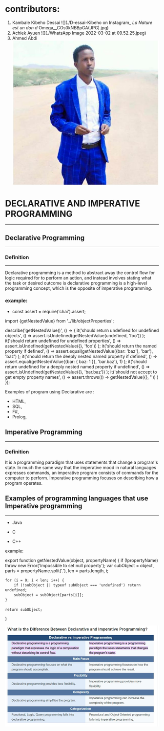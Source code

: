 # contributors: 
1. Kambale Kibeho Dessai
![](./D-essai-Kibeho on Instagram_ _La Nature est un don d_ Omega__COs0kNBBpGA(JPG).jpg)
2. Achiek Ayuen
  ![](./WhatsApp Image 2022-03-02 at 09.52.25.jpeg)
3. Ahmed Abdi
   ![](./muhamed.JPG)

  
  # DECLARATIVE AND IMPERATIVE PROGRAMMING
  ___
  ## Declarative Programming
  ___
  ### Definition
   ___

  Declarative programming is a method to abstract
away the control flow for logic required for 
to perform an action, and instead involves 
stating what the task or desired outcome is
declarative programming is a high-level 
     programming concept, which is the 
     opposite of imperative programming.

  ### example: 

  * const assert = require('chai').assert;

import {getNestedValue} from '../lib/objectProperties';

describe('getNestedValue()', () => {
    it('should return undefined for undefined objects', () =>
        assert.isUndefined(getNestedValue(undefined, 'foo'))
    );
    it('should return undefined for undefined properties', () =>
        assert.isUndefined(getNestedValue({}, 'foo'))
    );
    it('should return the named property if defined', () =>
        assert.equal(getNestedValue({bar: 'baz'}, 'bar'), 'baz')
    );
    it('should return the deeply nested named property if defined', () =>
        assert.equal(getNestedValue({bar: { baz: 1 }}, 'bar.baz'), 1)
    );
    it('should return undefined for a deeply nested named property if undefined', () =>
        assert.isUndefined(getNestedValue({}, 'bar.baz'))
    );
    it('should not accept to get empty property names', () =>
        assert.throws(() => getNestedValue({}, ''))
    )
});
  
  Examples of program using  Declarative are :

   * HTML,
   *  SQL,
   *   F#, 
   *   Prolog,


## Imperative Programming
  ___
  ### Definition

  It is a programming paradigm that uses statements that change a program's state. 
  In much the same way that the imperative mood in natural languages expresses commands, 
  an imperative program consists of commands for the computer to perform. Imperative programming focuses on describing how a program operates.


## Examples of programming languages that use Imperative programming

---
* Java 

* C 
* C++

example: 

export function getNestedValue(object, propertyName) {
    if (!propertyName) throw new Error('Impossible to set null property');
    var subObject = object,
        parts = propertyName.split('.'),
        len = parts.length,
        i;

    for (i = 0; i < len; i++) {
        if (!subObject || typeof subObject === 'undefined') return undefined;
        subObject = subObject[parts[i]];
    }

    return subObject;
}

![Difference](./difference.JPG)

